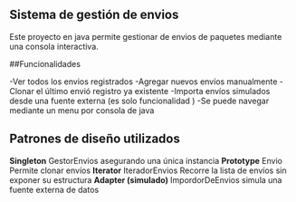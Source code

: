 
## Sistema de gestión de envios 

Este proyecto en java permite gestionar de envios de paquetes mediante una consola interactiva.

##Funcionalidades 

-Ver todos los envios registrados 
-Agregar nuevos envíos manualmente 
-Clonar el último envió registro ya existente 
-Importa envíos simulados desde una fuente externa (es solo funcionalidad ) 
-Se puede navegar mediante un menu por consola de java 



## Patrones de diseño utilizados 

**Singleton** GestorEnvios asegurando una única instancia 
**Prototype** Envio Permite clonar envíos 
**Iterator** IteradorEnvios Recorre la lista de envíos sin exponer su estructura
**Adapter (simulado)** ImpordorDeEnvios simula una fuente externa de datos 

 
